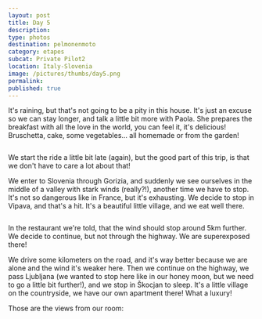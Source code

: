 ```yaml
---
layout: post
title: Day 5
description: 
type: photos
destination: pelmonenmoto
category: etapes
subcat: Private Pilot2
location: Italy-Slovenia
image: /pictures/thumbs/day5.png
permalink: 
published: true
---
```


It's raining, but that's not going to be a pity in this house. It's just an excuse so we can stay longer, and talk a little bit more with Paola. She prepares the breakfast with all the love in the world, you can feel it, it's delicious! Bruschetta, cake, some vegetables... all homemade or from the garden!

<p><a
href="https://lh3.googleusercontent.com/8-x-zhl6Pm1EtISWksNSZpvfqy7-KXQp79VpdST4dFW1teXujlQcbP9aKBOGsJ1VBDFSOKFwMMs8Q6fx-O7GkuxH4u7VficrrYosX6rRVA-dR_6pt4RU8Nys8nRCmRzmVlYZMoyVb5nyIkmRAH6m5RUuDZysvykWxUm10IKcU79XwwEusjiNUF-Vs79Air23xUc_LjXcQpk_91C1tHzZ8BfgRt8Ns1sui8G0CqAvlIUvvokkI5utD9kzRROMxHz6CyxxE4K22amPkea6j8rFJ2dViRJs8XmZ1R-RxEv3lM9PuqwMptG1b_tf6lTUD_iDwsiPOsLXPg9HO2HWRJZKURyb8ejTCRzmRYUKiaTBUtjX1ARwk5ZSYLeXCkIsZMvEGrqzN2lkP1458gBi8MCaHIzGbyQ7Rqht8qOlvik7kA0H2Hyh4xr-kNwTBf45uGtD_qIQq9CKfg9wgeCP5-2hGphGHI9z-SPqKAV5xPFnyhXBpB518zQ9F0GVkVH1Sq8p4U-qKYB_nNWx4JkUCwtQjZczIK8J9St3EJ2pVRyJuI06kplgaOFU9MwiOBmdm6bpYy8GpSouqtiEywxfjiqbACVa33BnfU4aiFelq1hPZ5Xs9SK2QdtX2JEymqbE3Vy4AjVV6NZyUvnyDK49ymYuMx5B3CnRBpaHCA=w883-h662-no"> 
<img src="https://lh3.googleusercontent.com/8-x-zhl6Pm1EtISWksNSZpvfqy7-KXQp79VpdST4dFW1teXujlQcbP9aKBOGsJ1VBDFSOKFwMMs8Q6fx-O7GkuxH4u7VficrrYosX6rRVA-dR_6pt4RU8Nys8nRCmRzmVlYZMoyVb5nyIkmRAH6m5RUuDZysvykWxUm10IKcU79XwwEusjiNUF-Vs79Air23xUc_LjXcQpk_91C1tHzZ8BfgRt8Ns1sui8G0CqAvlIUvvokkI5utD9kzRROMxHz6CyxxE4K22amPkea6j8rFJ2dViRJs8XmZ1R-RxEv3lM9PuqwMptG1b_tf6lTUD_iDwsiPOsLXPg9HO2HWRJZKURyb8ejTCRzmRYUKiaTBUtjX1ARwk5ZSYLeXCkIsZMvEGrqzN2lkP1458gBi8MCaHIzGbyQ7Rqht8qOlvik7kA0H2Hyh4xr-kNwTBf45uGtD_qIQq9CKfg9wgeCP5-2hGphGHI9z-SPqKAV5xPFnyhXBpB518zQ9F0GVkVH1Sq8p4U-qKYB_nNWx4JkUCwtQjZczIK8J9St3EJ2pVRyJuI06kplgaOFU9MwiOBmdm6bpYy8GpSouqtiEywxfjiqbACVa33BnfU4aiFelq1hPZ5Xs9SK2QdtX2JEymqbE3Vy4AjVV6NZyUvnyDK49ymYuMx5B3CnRBpaHCA=w883-h662-no" alt=""></a></p>

We start the ride a little bit late (again), but the good part of this trip, is that we don't have to care a lot about that!

We enter to Slovenia through Gorizia, and suddenly we see ourselves in the middle of a valley with stark winds (really?!), another time we have to stop. It's not so dangerous like in France, but it's exhausting. We decide to stop in Vipava, and that's a hit. It's a beautiful little village, and we eat well there. 

<p><a
href="https://lh3.googleusercontent.com/bofEgQmjOYVMaJ0kqEBPl2J00QCxYr4egE87QnQgy4xHf7oBA0Nl-FjsXj0ObUAYS3S294OBo1jqci8XcI2ZFEvFo_rSyCG5ibOe0xLkw-COH8-QRmGG7lFhloYdkYYuCA6wu7oNcG9kPrdH9zGv2nprMeMcDiR2F3pAZG8iurvS06NCGOIAainvFfDqCIg7E5s9Xuy8swZS1sj90qTTXVa8P5W8NOeMgj8CbITsss7kAnwu53jt19feGfa-JU0SZ6SV-mDlAfAK9LJg46taJs_dAUqZR9rf27SAlPfvwbUYZVRxtKOfUzb8fXvqTB0CL_BDjbGJyFcquxDXAZKr3DkGwA0ylkMZQYWa5mjew1FHpr0J1dqmpghYjevcPgDcnVzwhAfA0BbzQ5U5bUN3uJ234GqHbTfIWsd_UdgY7gqRjD4aJjQzf7maGnuJXZdWbG171oY-fSC5g-Xp13WTB-pDqTGoEZU0KdWSCDzJRmTzGGPrM6kdtHN8r-wLbFyHNpuy63rcggbkt-CnQLkht2YlXaG3_fLAzT1D02EAYmzNYVSR89Z5wGm_QD_wcc4t7WPEY56vgZOapBfqU5V3LYMzk3a5YvP4GYKVqvRUOch-qTsuYmDVHqIVfyyIGEMHCFUGCCFa--7M91PXdM0cMYqGWhwTPV43BQ=w707-h530-no"> 
<img src="https://lh3.googleusercontent.com/bofEgQmjOYVMaJ0kqEBPl2J00QCxYr4egE87QnQgy4xHf7oBA0Nl-FjsXj0ObUAYS3S294OBo1jqci8XcI2ZFEvFo_rSyCG5ibOe0xLkw-COH8-QRmGG7lFhloYdkYYuCA6wu7oNcG9kPrdH9zGv2nprMeMcDiR2F3pAZG8iurvS06NCGOIAainvFfDqCIg7E5s9Xuy8swZS1sj90qTTXVa8P5W8NOeMgj8CbITsss7kAnwu53jt19feGfa-JU0SZ6SV-mDlAfAK9LJg46taJs_dAUqZR9rf27SAlPfvwbUYZVRxtKOfUzb8fXvqTB0CL_BDjbGJyFcquxDXAZKr3DkGwA0ylkMZQYWa5mjew1FHpr0J1dqmpghYjevcPgDcnVzwhAfA0BbzQ5U5bUN3uJ234GqHbTfIWsd_UdgY7gqRjD4aJjQzf7maGnuJXZdWbG171oY-fSC5g-Xp13WTB-pDqTGoEZU0KdWSCDzJRmTzGGPrM6kdtHN8r-wLbFyHNpuy63rcggbkt-CnQLkht2YlXaG3_fLAzT1D02EAYmzNYVSR89Z5wGm_QD_wcc4t7WPEY56vgZOapBfqU5V3LYMzk3a5YvP4GYKVqvRUOch-qTsuYmDVHqIVfyyIGEMHCFUGCCFa--7M91PXdM0cMYqGWhwTPV43BQ=w707-h530-no" alt=""></a></p>

In the restaurant we're told, that the wind should stop around 5km further. We decide to continue, but not through the highway. We are superexposed there!

We drive some kilometers on the road, and it's way better because we are alone and the wind it's weaker here. Then we continue on the highway, we pass Ljubljana (we wanted to stop here like in our honey moon, but we need to go a little bit further!), and we stop in Škocjan to sleep. It's a little village on the countryside, we have our own apartment there! What a luxury!

Those are the views from our room:

<p><a
href="https://lh3.googleusercontent.com/ytPUrr0iJKgxK1OxPKqNANpyo61n7x3xsOSl2jdgj3VMkyFQ2MRXCOwjA7H3NCBu-VVEcuqaX8cYmfD7wZAxGpqnXwNMbNwFCt6QRBHT9dv0Vb8-4HpkodKiHsBH0DGyDW3nq8vgkqaghS5UNEydG0yzYKdOd6XfiAkFzgNMozouGVZTcTA73O-lbcF0mYNBxspKjqXEg1SwfZst1V3ynnVfa64l554u-rkmGzb0rSyOcnJUj0o-B_bdkgnQ8WZrmubjkhkxjP3CXCBRwKyYRFmbKdMRNnwLv2ok_UYpGF5ew_PSpmENm7jC59crw_eRwHtOMh5MNXNIFf_com2eYqybu2SKZrhucRCi6upEDJwXUeOcxucqBKZTCDM6iOF49kYnXa_vo0bZhd0Ocvwb4P6ccOeHIfgbIl9yQbob4h5v-aoPFmwa3VPeuoRh9WzXxJ5Le-1-CaOszuK7hfD0oL8Y1-fduSoHNajmzdlAh8Svd7s2_whJTsA3Km7UHS__5iDXNdwtZEhoY3cqtOLKVhY8tK2ltD-zujQxT6mx3pqLLti9c4aGdH5z0HUxJBQkOvZ883ZKyGe9gwtVA2S2DPa9FQcxIJ2-EboNHprTTsg0Tz2LZSq-gKzQddvz3vKHrHfm1_IuUG2SAOe3ZT2i41gXkxgaXnebHA=w707-h530-no"> 
<img src="https://lh3.googleusercontent.com/ytPUrr0iJKgxK1OxPKqNANpyo61n7x3xsOSl2jdgj3VMkyFQ2MRXCOwjA7H3NCBu-VVEcuqaX8cYmfD7wZAxGpqnXwNMbNwFCt6QRBHT9dv0Vb8-4HpkodKiHsBH0DGyDW3nq8vgkqaghS5UNEydG0yzYKdOd6XfiAkFzgNMozouGVZTcTA73O-lbcF0mYNBxspKjqXEg1SwfZst1V3ynnVfa64l554u-rkmGzb0rSyOcnJUj0o-B_bdkgnQ8WZrmubjkhkxjP3CXCBRwKyYRFmbKdMRNnwLv2ok_UYpGF5ew_PSpmENm7jC59crw_eRwHtOMh5MNXNIFf_com2eYqybu2SKZrhucRCi6upEDJwXUeOcxucqBKZTCDM6iOF49kYnXa_vo0bZhd0Ocvwb4P6ccOeHIfgbIl9yQbob4h5v-aoPFmwa3VPeuoRh9WzXxJ5Le-1-CaOszuK7hfD0oL8Y1-fduSoHNajmzdlAh8Svd7s2_whJTsA3Km7UHS__5iDXNdwtZEhoY3cqtOLKVhY8tK2ltD-zujQxT6mx3pqLLti9c4aGdH5z0HUxJBQkOvZ883ZKyGe9gwtVA2S2DPa9FQcxIJ2-EboNHprTTsg0Tz2LZSq-gKzQddvz3vKHrHfm1_IuUG2SAOe3ZT2i41gXkxgaXnebHA=w707-h530-no" alt=""></a></p>


